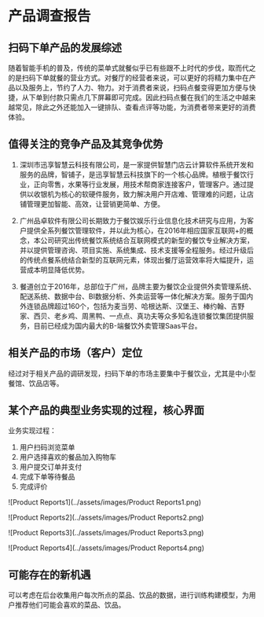 # 产品调查报告

## 扫码下单产品的发展综述
随着智能手机的普及，传统的菜单式就餐似乎已有些跟不上时代的步伐，取而代之的是扫码下单就餐的营业方式。对餐厅的经营者来说，可以更好的将精力集中在产品以及服务上，节约了人力、物力。对于消费者来说，扫码点餐变得更加方便与快捷，从下单到付款只需点几下屏幕即可完成。因此扫码点餐在我们的生活之中越来越常见，除此之外还能加入一键排队、查看点评等功能，为消费者带来更好的消费体验。

## 值得关注的竞争产品及其竞争优势
1. 深圳市迅享智慧云科技有限公司，是一家提供智慧门店云计算软件系统开发和服务的品牌，智铺子，是迅享智慧云科技旗下的一个核心品牌。植根于餐饮行业，正向零售，水果等行业发展，用技术帮商家连接客户，管理客户。通过提供以收银机为核心的软硬件服务，致力解决用户开店难、管理难的问题，让店铺管理更加智能、高效，让营销更简单、方便。

2. 广州品卓软件有限公司长期致力于餐饮娱乐行业信息化技术研究与应用，为客户提供全系列餐饮管理软件，并以此为核心，在2016年相应国家互联网+的概念，本公司研究出传统餐饮系统结合互联网模式的新型的餐饮专业解决方案，并以提供管理咨询、项目实施、系统集成、技术支援等全程服务。经过升级后的传统点餐系统结合新型的互联网元素，体现出餐厅运营效率将大幅提升，运营成本明显降低优势。

3. 餐道创立于2016年，总部位于广州，品牌主要为餐饮企业提供外卖管理系统、配送系统、数据中台、BI数据分析、外卖运营等一体化解决方案。服务于国内外连锁品牌超过160个，包括为麦当劳、哈根达斯、汉堡王、棒约翰、吉野家、西贝、老乡鸡、周黑鸭、一点点、真功夫等众多知名连锁餐饮集团提供服务，目前已经成为国内最大的B-端餐饮外卖管理Saas平台。      

## 相关产品的市场（客户）定位
经过对于相关产品的调研发现，扫码下单的市场主要集中于餐饮业，尤其是中小型餐馆、饮品店等。

## 某个产品的典型业务实现的过程，核心界面
业务实现过程：
1. 用户扫码浏览菜单
2. 用户选择喜欢的餐品加入购物车
3. 用户提交订单并支付
4. 完成下单等待餐品
5. 完成评价

![Product Reports1](../assets/images/Product Reports1.png)

![Product Reports2](../assets/images/Product Reports2.png)

![Product Reports3](../assets/images/Product Reports3.png)

![Product Reports4](../assets/images/Product Reports4.png)

## 可能存在的新机遇
可以考虑在后台收集用户每次所点的菜品、饮品的数据，进行训练构建模型，为用户推荐他们可能会喜欢的菜品、饮品。
